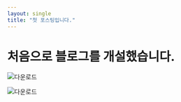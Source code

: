 ```yaml
---
layout: single
title: "첫 포스팅입니다."
---
```


# 처음으로 블로그를 개설했습니다.

![다운로드](/images/2023-04-14-first/다운로드.jpeg)

![다운로드](/images/2023-04-14-first/다운로드-1433431.jpeg)
